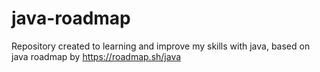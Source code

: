# java-roadmap
Repository created to learning and improve my skills with java, based on java roadmap by https://roadmap.sh/java
